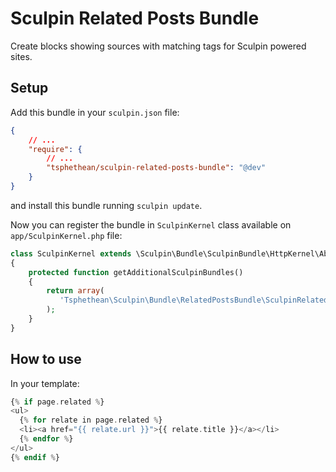 Sculpin Related Posts Bundle
============================

Create blocks showing sources with matching tags for Sculpin powered sites.

## Setup

Add this bundle in your ```sculpin.json``` file:

```json
{
    // ...
    "require": {
        // ...
        "tsphethean/sculpin-related-posts-bundle": "@dev"
    }
}
```
and install this bundle running ```sculpin update```.

Now you can register the bundle in ```SculpinKernel``` class available on ```app/SculpinKernel.php``` file:

```php
class SculpinKernel extends \Sculpin\Bundle\SculpinBundle\HttpKernel\AbstractKernel
{
    protected function getAdditionalSculpinBundles()
    {
        return array(
           'Tsphethean\Sculpin\Bundle\RelatedPostsBundle\SculpinRelatedPostsBundle'
        );
    }
}
```

## How to use

In your template:

```php
{% if page.related %}
<ul>
  {% for relate in page.related %}
  <li><a href="{{ relate.url }}">{{ relate.title }}</a></li>
  {% endfor %}
</ul>
{% endif %}
```
